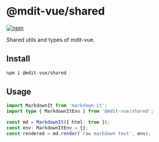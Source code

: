 # @mdit-vue/shared

[![npm](https://badgen.net/npm/v/@mdit-vue/shared)](https://www.npmjs.com/package/@mdit-vue/plugin-sfc)

Shared utils and types of mdit-vue.

## Install

```sh
npm i @mdit-vue/shared
```

## Usage

```ts
import MarkdownIt from 'markdown-it';
import type { MarkdownItEnv } from '@mdit-vue/shared';

const md = MarkdownIt({ html: true });
const env: MarkdownItEnv = {};
const rendered = md.render('raw markdown text', env);
```

